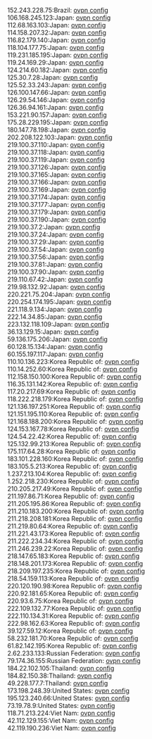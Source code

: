 152.243.228.75:Brazil: [ovpn config](vpn/152_243_228_75.ovpn)  
106.168.245.123:Japan: [ovpn config](vpn/106_168_245_123.ovpn)  
112.68.163.103:Japan: [ovpn config](vpn/112_68_163_103.ovpn)  
114.158.207.32:Japan: [ovpn config](vpn/114_158_207_32.ovpn)  
116.82.179.140:Japan: [ovpn config](vpn/116_82_179_140.ovpn)  
118.104.177.75:Japan: [ovpn config](vpn/118_104_177_75.ovpn)  
119.231.185.195:Japan: [ovpn config](vpn/119_231_185_195.ovpn)  
119.24.169.29:Japan: [ovpn config](vpn/119_24_169_29.ovpn)  
124.214.60.182:Japan: [ovpn config](vpn/124_214_60_182.ovpn)  
125.30.7.28:Japan: [ovpn config](vpn/125_30_7_28.ovpn)  
125.52.33.243:Japan: [ovpn config](vpn/125_52_33_243.ovpn)  
126.100.147.66:Japan: [ovpn config](vpn/126_100_147_66.ovpn)  
126.29.54.146:Japan: [ovpn config](vpn/126_29_54_146.ovpn)  
126.36.94.161:Japan: [ovpn config](vpn/126_36_94_161.ovpn)  
153.221.90.157:Japan: [ovpn config](vpn/153_221_90_157.ovpn)  
175.28.229.195:Japan: [ovpn config](vpn/175_28_229_195.ovpn)  
180.147.78.198:Japan: [ovpn config](vpn/180_147_78_198.ovpn)  
202.208.122.103:Japan: [ovpn config](vpn/202_208_122_103.ovpn)  
219.100.37.110:Japan: [ovpn config](vpn/219_100_37_110.ovpn)  
219.100.37.118:Japan: [ovpn config](vpn/219_100_37_118.ovpn)  
219.100.37.119:Japan: [ovpn config](vpn/219_100_37_119.ovpn)  
219.100.37.126:Japan: [ovpn config](vpn/219_100_37_126.ovpn)  
219.100.37.165:Japan: [ovpn config](vpn/219_100_37_165.ovpn)  
219.100.37.166:Japan: [ovpn config](vpn/219_100_37_166.ovpn)  
219.100.37.169:Japan: [ovpn config](vpn/219_100_37_169.ovpn)  
219.100.37.174:Japan: [ovpn config](vpn/219_100_37_174.ovpn)  
219.100.37.177:Japan: [ovpn config](vpn/219_100_37_177.ovpn)  
219.100.37.179:Japan: [ovpn config](vpn/219_100_37_179.ovpn)  
219.100.37.190:Japan: [ovpn config](vpn/219_100_37_190.ovpn)  
219.100.37.2:Japan: [ovpn config](vpn/219_100_37_2.ovpn)  
219.100.37.24:Japan: [ovpn config](vpn/219_100_37_24.ovpn)  
219.100.37.29:Japan: [ovpn config](vpn/219_100_37_29.ovpn)  
219.100.37.54:Japan: [ovpn config](vpn/219_100_37_54.ovpn)  
219.100.37.56:Japan: [ovpn config](vpn/219_100_37_56.ovpn)  
219.100.37.81:Japan: [ovpn config](vpn/219_100_37_81.ovpn)  
219.100.37.90:Japan: [ovpn config](vpn/219_100_37_90.ovpn)  
219.110.67.42:Japan: [ovpn config](vpn/219_110_67_42.ovpn)  
219.98.132.92:Japan: [ovpn config](vpn/219_98_132_92.ovpn)  
220.221.75.204:Japan: [ovpn config](vpn/220_221_75_204.ovpn)  
220.254.174.195:Japan: [ovpn config](vpn/220_254_174_195.ovpn)  
221.118.9.134:Japan: [ovpn config](vpn/221_118_9_134.ovpn)  
222.14.34.85:Japan: [ovpn config](vpn/222_14_34_85.ovpn)  
223.132.118.109:Japan: [ovpn config](vpn/223_132_118_109.ovpn)  
36.13.129.15:Japan: [ovpn config](vpn/36_13_129_15.ovpn)  
59.136.175.206:Japan: [ovpn config](vpn/59_136_175_206.ovpn)  
60.128.15.134:Japan: [ovpn config](vpn/60_128_15_134.ovpn)  
60.155.197.117:Japan: [ovpn config](vpn/60_155_197_117.ovpn)  
110.10.136.223:Korea Republic of: [ovpn config](vpn/110_10_136_223.ovpn)  
110.14.252.60:Korea Republic of: [ovpn config](vpn/110_14_252_60.ovpn)  
112.158.150.100:Korea Republic of: [ovpn config](vpn/112_158_150_100.ovpn)  
116.35.131.142:Korea Republic of: [ovpn config](vpn/116_35_131_142.ovpn)  
117.20.217.69:Korea Republic of: [ovpn config](vpn/117_20_217_69.ovpn)  
118.222.218.179:Korea Republic of: [ovpn config](vpn/118_222_218_179.ovpn)  
121.136.197.251:Korea Republic of: [ovpn config](vpn/121_136_197_251.ovpn)  
121.151.195.110:Korea Republic of: [ovpn config](vpn/121_151_195_110.ovpn)  
121.168.188.200:Korea Republic of: [ovpn config](vpn/121_168_188_200.ovpn)  
124.153.167.78:Korea Republic of: [ovpn config](vpn/124_153_167_78.ovpn)  
124.54.22.42:Korea Republic of: [ovpn config](vpn/124_54_22_42.ovpn)  
125.132.99.213:Korea Republic of: [ovpn config](vpn/125_132_99_213.ovpn)  
175.117.64.28:Korea Republic of: [ovpn config](vpn/175_117_64_28.ovpn)  
183.101.228.160:Korea Republic of: [ovpn config](vpn/183_101_228_160.ovpn)  
183.105.5.213:Korea Republic of: [ovpn config](vpn/183_105_5_213.ovpn)  
1.237.213.104:Korea Republic of: [ovpn config](vpn/1_237_213_104.ovpn)  
1.252.218.230:Korea Republic of: [ovpn config](vpn/1_252_218_230.ovpn)  
210.205.217.49:Korea Republic of: [ovpn config](vpn/210_205_217_49.ovpn)  
211.197.86.71:Korea Republic of: [ovpn config](vpn/211_197_86_71.ovpn)  
211.205.195.86:Korea Republic of: [ovpn config](vpn/211_205_195_86.ovpn)  
211.210.183.200:Korea Republic of: [ovpn config](vpn/211_210_183_200.ovpn)  
211.218.208.181:Korea Republic of: [ovpn config](vpn/211_218_208_181.ovpn)  
211.219.80.64:Korea Republic of: [ovpn config](vpn/211_219_80_64.ovpn)  
211.221.43.173:Korea Republic of: [ovpn config](vpn/211_221_43_173.ovpn)  
211.222.234.34:Korea Republic of: [ovpn config](vpn/211_222_234_34.ovpn)  
211.246.239.22:Korea Republic of: [ovpn config](vpn/211_246_239_22.ovpn)  
218.147.65.183:Korea Republic of: [ovpn config](vpn/218_147_65_183.ovpn)  
218.148.201.173:Korea Republic of: [ovpn config](vpn/218_148_201_173.ovpn)  
218.209.197.235:Korea Republic of: [ovpn config](vpn/218_209_197_235.ovpn)  
218.54.159.113:Korea Republic of: [ovpn config](vpn/218_54_159_113.ovpn)  
220.120.190.98:Korea Republic of: [ovpn config](vpn/220_120_190_98.ovpn)  
220.92.181.65:Korea Republic of: [ovpn config](vpn/220_92_181_65.ovpn)  
220.93.6.75:Korea Republic of: [ovpn config](vpn/220_93_6_75.ovpn)  
222.109.132.77:Korea Republic of: [ovpn config](vpn/222_109_132_77.ovpn)  
222.110.134.31:Korea Republic of: [ovpn config](vpn/222_110_134_31.ovpn)  
222.98.162.63:Korea Republic of: [ovpn config](vpn/222_98_162_63.ovpn)  
39.127.59.12:Korea Republic of: [ovpn config](vpn/39_127_59_12.ovpn)  
58.232.181.70:Korea Republic of: [ovpn config](vpn/58_232_181_70.ovpn)  
61.82.142.195:Korea Republic of: [ovpn config](vpn/61_82_142_195.ovpn)  
2.62.233.133:Russian Federation: [ovpn config](vpn/2_62_233_133.ovpn)  
79.174.36.155:Russian Federation: [ovpn config](vpn/79_174_36_155.ovpn)  
184.22.102.105:Thailand: [ovpn config](vpn/184_22_102_105.ovpn)  
184.82.150.38:Thailand: [ovpn config](vpn/184_82_150_38.ovpn)  
49.228.177.7:Thailand: [ovpn config](vpn/49_228_177_7.ovpn)  
173.198.248.39:United States: [ovpn config](vpn/173_198_248_39.ovpn)  
195.123.240.66:United States: [ovpn config](vpn/195_123_240_66.ovpn)  
73.19.78.9:United States: [ovpn config](vpn/73_19_78_9.ovpn)  
118.71.213.224:Viet Nam: [ovpn config](vpn/118_71_213_224.ovpn)  
42.112.129.155:Viet Nam: [ovpn config](vpn/42_112_129_155.ovpn)  
42.119.190.236:Viet Nam: [ovpn config](vpn/42_119_190_236.ovpn)  
